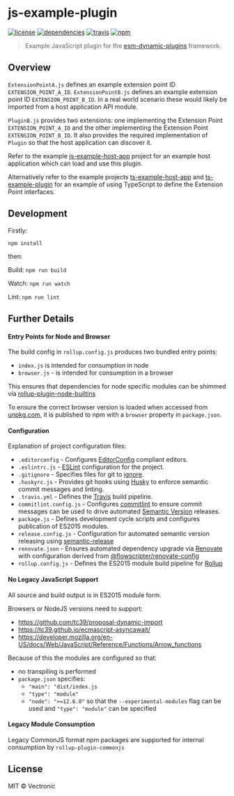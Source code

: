 # js-example-plugin
[![license](https://img.shields.io/github/license/flowscripter/js-example-plugin.svg)](https://github.com/flowscripter/js-example-plugin/blob/master/LICENSE.md)
[![dependencies](https://img.shields.io/david/flowscripter/js-example-plugin.svg)](https://david-dm.org/flowscripter/js-example-plugin)
[![travis](https://api.travis-ci.com/flowscripter/js-example-plugin.svg)](https://travis-ci.com/flowscripter/js-example-plugin)
[![npm](https://img.shields.io/npm/v/@flowscripter/js-example-plugin.svg)](https://www.npmjs.com/package/@flowscripter/js-example-plugin)

> Example JavaScript plugin for the [esm-dynamic-plugins](https://github.com/flowscripter/esm-dynamic-plugins) framework.

## Overview

`ExtensionPointA.js` defines an example extension point ID `EXTENSION_POINT_A_ID`. 
`ExtensionPointB.js` defines an example extension point ID `EXTENSION_POINT_B_ID`. 
In a real world scenario these would likely be imported from a host application API module.

`PluginB.js` provides two extensions: one implementing the Extension Point `EXTENSION_POINT_A_ID` and the
other implementing the Extension Point `EXTENSION_POINT_B_ID`. It also provides the required implementation
of `Plugin` so that the host application can discover it.

Refer to the example [js-example-host-app](https://github.com/flowscripter/js-example-host-app) project for an example host application
which can load and use this plugin. 

Alternatively refer to the example projects [ts-example-host-app](https://github.com/flowscripter/ts-example-host-app) and
[ts-example-plugin](https://github.com/flowscripter/ts-example-plugin) for an example of using TypeScript to define the 
Extension Point interfaces. 
  
## Development

Firstly: 

```
npm install
```

then:

Build: `npm run build`

Watch: `npm run watch`

Lint: `npm run lint`

## Further Details

#### Entry Points for Node and Browser

The build config in `rollup.config.js` produces two bundled entry points:
 
* `index.js` is intended for consumption in node
* `browser.js` - is intended for consumption in a browser

This ensures that dependencies for node specific modules can be shimmed via [rollup-plugin-node-builtins](https://github.com/calvinmetcalf/rollup-plugin-node-builtins)  

To ensure the correct browser version is loaded when accessed from [unpkg.com](https://unpkg.com), 
it is published to npm with a `browser` property in `package.json`.    

#### Configuration
Explanation of project configuration files:

* `.editorconfig` - Configures [EditorConfig](https://editorconfig.org) compliant editors.
* `.eslintrc.js` - [ESLint](https://eslint.org) configuration for the project.
* `.gitignore` - Specifies files for git to [ignore](https://git-scm.com/docs/gitignore). 
* `.huskyrc.js` - Provides git hooks using [Husky](https://github.com/typicode/husky) to enforce semantic commit messages and linting.   
* `.travis.yml` - Defines the [Travis](https://travis-ci.com) build pipeline.
* `commitlint.config.js` - Configures [commitlint](https://conventional-changelog.github.io/commitlint) to ensure commit messages can be used to drive automated [Semantic Version](https://semver.org) releases.
* `package.js` - Defines development cycle scripts and configures publication of ES2015 modules. 
* `release.config.js` - Configuration for automated semantic version releasing using [semantic-release](https://semantic-release.gitbook.io/semantic-release/)
* `renovate.json` - Ensures automated dependency upgrade via [Renovate](https://renovatebot.com) with configuration derived from [@flowscripter/renovate-config](https://www.npmjs.com/package/@flowscripter/renovate-config)
* `rollup.config.js` - Defines the ES2015 module build pipeline for [Rollup](https://rollupjs.org/guide/en)

#### No Legacy JavaScript Support

All source and build output is in ES2015 module form. 

Browsers or NodeJS versions need to support:

* https://github.com/tc39/proposal-dynamic-import
* https://tc39.github.io/ecmascript-asyncawait/
* https://developer.mozilla.org/en-US/docs/Web/JavaScript/Reference/Functions/Arrow_functions

Because of this the modules are configured so that:
 
* no transpiling is performed
* `package.json` specifies:
    * `"main": "dist/index.js`
    * `"type": "module"`
    * `"node": ">=12.6.0"` so that the `--experimental-modules` flag can be used and `"type": "module"` can be specified

#### Legacy Module Consumption
 
Legacy CommonJS format npm packages are supported for internal consumption by `rollup-plugin-commonjs`

## License

MIT © Vectronic
